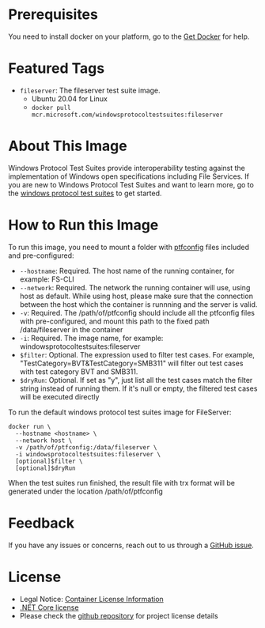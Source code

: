 # Prerequisites

You need to install docker on your platform, go to the [Get Docker][] for help.

[Get Docker]: https://docs.docker.com/get-docker/


# Featured Tags

- `fileserver`: The fileserver test suite image.
  - Ubuntu 20.04 for Linux
  - `docker pull mcr.microsoft.com/windowsprotocoltestsuites:fileserver`

# About This Image

Windows Protocol Test Suites provide interoperability testing against the implementation of Windows open specifications including File Services.
If you are new to Windows Protocol Test Suites and want to learn more, go to the [windows protocol test suites][] to get started.

[windows protocol test suites]: https://github.com/microsoft/WindowsProtocolTestSuites

# How to Run this Image

To run this image, you need to mount a folder with [ptfconfig][] files included and pre-configured:

[ptfconfig]: https://github.com/microsoft/WindowsProtocolTestSuites/releases/download/4.20.9.0/fileserver-docker-ptfconfig.tar

- `--hostname`: Required. The host name of the running container, for example: FS-CLI
- `--network`: Required. The network the running container will use, using host as default. While using host, please make sure that the connection between the host which the container is runnning and the server is valid.
- `-v`: Required. The /path/of/ptfconfig should include all the ptfconfig files with pre-configured, and mount this path to the fixed path /data/fileserver in the container
- `-i`: Required. The image name, for example: windowsprotocoltestsuites:fileserver
- `$filter`: Optional. The expression used to filter test cases. For example, "TestCategory=BVT&TestCategory=SMB311" will filter out test cases with test category BVT and SMB311.
- `$dryRun`: Optional. If set as "y", just list all the test cases match the filter string instead of running them. If it's null or empty, the filtered test cases will be executed directly

To run the default windows protocol test suites image for FileServer:

```
docker run \
  --hostname <hostname> \
  --network host \
  -v /path/of/ptfconfig:/data/fileserver \
  -i windowsprotocoltestsuites:fileserver \
  [optional]$filter \
  [optional]$dryRun
```

When the test suites run finished, the result file with trx format will be generated under the location /path/of/ptfconfig

# Feedback

If you have any issues or concerns, reach out to us through a [GitHub issue](https://github.com/microsoft/WindowsProtocolTestSuites/issues/new).

# License

- Legal Notice: [Container License Information](https://aka.ms/mcr/osslegalnotice)
- [.NET Core license](https://github.com/dotnet/dotnet-docker/blob/master/LICENSE)
- Please check the [github repository](https://github.com/microsoft/WindowsProtocolTestSuites) for project license details
